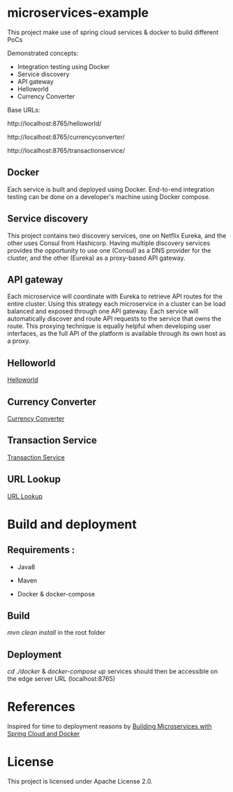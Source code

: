 # microservices-example
This project make use of spring cloud services &amp; docker to build different PoCs

Demonstrated concepts:

* Integration testing using Docker
* Service discovery
* API gateway
* Helloworld
* Currency Converter

Base URLs:

http://localhost:8765/helloworld/

http://localhost:8765/currencyconverter/

http://localhost:8765/transactionservice/

## Docker

Each service is built and deployed using Docker. End-to-end integration testing can be done on a developer's machine using Docker compose.

## Service discovery

This project contains two discovery services, one on Netflix Eureka, and the other uses Consul from Hashicorp. Having multiple discovery services provides the opportunity to use one (Consul) as a DNS provider for the cluster, and the other (Eureka) as a proxy-based API gateway.

## API gateway

Each microservice will coordinate with Eureka to retrieve API routes for the entire cluster. Using this strategy each microservice in a cluster can be load balanced and exposed through one API gateway. Each service will automatically discover and route API requests to the service that owns the route. This proxying technique is equally helpful when developing user interfaces, as the full API of the platform is available through its own host as a proxy.

## Helloworld

[Helloworld](https://github.com/Leopold-D/microservices-example/tree/master/helloworld-microservice/README.md)

## Currency Converter

[Currency Converter](https://github.com/Leopold-D/microservices-example/tree/master/currencyconverter-microservice/README.md)

## Transaction Service

[Transaction Service](https://github.com/Leopold-D/microservices-example/tree/master/transactionservice-microservice/README.md)

## URL Lookup

[URL Lookup](https://github.com/Leopold-D/microservices-example/tree/master/urlmapper-microservice/README.md)

# Build and deployment

## Requirements : 

- Java8

- Maven

- Docker & docker-compose

## Build

*mvn clean install* in the root folder

## Deployment

*cd ./docker* & *docker-compose up* services should then be accessible on the edge server URL (localhost:8765)

# References

Inspired for time to deployment reasons by [Building Microservices with Spring Cloud and Docker](http://www.kennybastani.com/2015/07/spring-cloud-docker-microservices.html)

# License

This project is licensed under Apache License 2.0.

